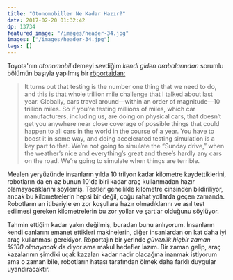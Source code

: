 ```yaml
---
title: "Otonomobiller Ne Kadar Hazır?"
date: 2017-02-20 01:32:42
dp: 13734
featured_image: "/images/header-34.jpg"
images: ["/images/header-34.jpg"]
tags: []
---
```




Toyota'nın *otonomobil* demeyi sevdiğim *kendi giden arabalarından* sorumlu
bölümün başıyla yapılmış bir [röportajdan:](http://spectrum.ieee.org/cars-that-think/transportation/self-driving/toyota-gill-pratt-on-the-reality-of-full-autonomy)

> It turns out that testing is the number one thing that we need to do, and this
> is that whole trillion mile challenge that I talked about last year. Globally,
> cars travel around—within an order of magnitude—10 trillion miles. So if
> you’re testing millions of miles, which car manufacturers, including us, are
> doing on physical cars, that doesn’t get you anywhere near close coverage of
> possible things that could happen to all cars in the world in the course of a
> year. You have to boost it in some way, and doing accelerated testing
> simulation is a key part to that. We’re not going to simulate the “Sunday
> drive,” when the weather’s nice and everything’s great and there’s hardly any
> cars on the road. We’re going to simulate when things are terrible.


Mealen yeryüzünde insanların yılda 10 trilyon kadar kilometre kaydettiklerini,
robotların da en az bunun 10'da biri kadar araç kullanmadan hazır
olamayacaklarını söylemiş. Testler genellikle kilometre cinsinden bildiriliyor,
ancak bu kilometrelerin hepsi bir değil, çoğu rahat yollarda geçen
zamanda. Robotların an itibariyle en zor koşullara hazır olmadıklarını ve asıl
test edilmesi gereken kilometrelerin bu zor yollar ve şartlar olduğunu
söylüyor. 

Tahmin ettiğim kadar yakın değilmiş, buradan bunu anlıyorum. İnsanların kendi
canlarını emanet ettikleri makinelerin, diğer insanlardan on kat daha iyi araç
kullanması gerekiyor. Röportajın bir yerinde *güvenlik hiçbir zaman %100
olmayacak* da diyor ama makul hedefler lazım. Bir zaman gelip, araç kazalarının
şimdiki uçak kazaları kadar nadir olacağına inanmak istiyorum ama o zaman bile,
robotların hatası tarafından ölmek daha farklı duygular uyandıracaktır. 


